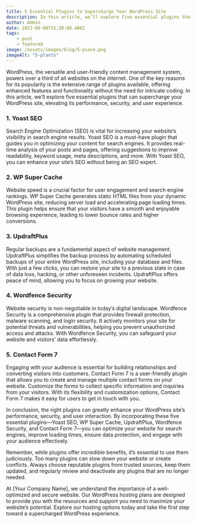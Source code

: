 ```yaml
---
title: 5 Essential Plugins to Supercharge Your WordPress Site
description: In this article, we’ll explore five essential plugins that can supercharge…
author: Admin
date: 2023-06-08T15:28:08.486Z
tags:
    - post
    - featured
image: /assets/images/blog/5-piece.png
imageAlt: "5-plants"
---
```


WordPress, the versatile and user-friendly content management system, powers over a third of all websites on the internet. One of the key reasons for its popularity is the extensive range of plugins available, offering enhanced features and functionality without the need for intricate coding. In this article, we’ll explore five essential plugins that can supercharge your WordPress site, elevating its performance, security, and user experience.

### 1. Yoast SEO

Search Engine Optimization (SEO) is vital for increasing your website’s visibility in search engine results. Yoast SEO is a must-have plugin that guides you in optimizing your content for search engines. It provides real-time analysis of your posts and pages, offering suggestions to improve readability, keyword usage, meta descriptions, and more. With Yoast SEO, you can enhance your site’s SEO without being an SEO expert.

### 2. WP Super Cache

Website speed is a crucial factor for user engagement and search engine rankings. WP Super Cache generates static HTML files from your dynamic WordPress site, reducing server load and accelerating page loading times. This plugin helps ensure that your visitors have a smooth and enjoyable browsing experience, leading to lower bounce rates and higher conversions.

### 3. UpdraftPlus

Regular backups are a fundamental aspect of website management. UpdraftPlus simplifies the backup process by automating scheduled backups of your entire WordPress site, including your database and files. With just a few clicks, you can restore your site to a previous state in case of data loss, hacking, or other unforeseen incidents. UpdraftPlus offers peace of mind, allowing you to focus on growing your website.

### 4. Wordfence Security

Website security is non-negotiable in today’s digital landscape. Wordfence Security is a comprehensive plugin that provides firewall protection, malware scanning, and login security. It actively monitors your site for potential threats and vulnerabilities, helping you prevent unauthorized access and attacks. With Wordfence Security, you can safeguard your website and visitors’ data effortlessly.

### 5. Contact Form 7

Engaging with your audience is essential for building relationships and converting visitors into customers. Contact Form 7 is a user-friendly plugin that allows you to create and manage multiple contact forms on your website. Customize the forms to collect specific information and inquiries from your visitors. With its flexibility and customization options, Contact Form 7 makes it easy for users to get in touch with you.

In conclusion, the right plugins can greatly enhance your WordPress site’s performance, security, and user interaction. By incorporating these five essential plugins—Yoast SEO, WP Super Cache, UpdraftPlus, Wordfence Security, and Contact Form 7—you can optimize your website for search engines, improve loading times, ensure data protection, and engage with your audience effectively.

Remember, while plugins offer incredible benefits, it’s essential to use them judiciously. Too many plugins can slow down your website or create conflicts. Always choose reputable plugins from trusted sources, keep them updated, and regularly review and deactivate any plugins that are no longer needed.

At [Your Company Name], we understand the importance of a well-optimized and secure website. Our WordPress hosting plans are designed to provide you with the resources and support you need to maximize your website’s potential. Explore our hosting options today and take the first step toward a supercharged WordPress experience.
